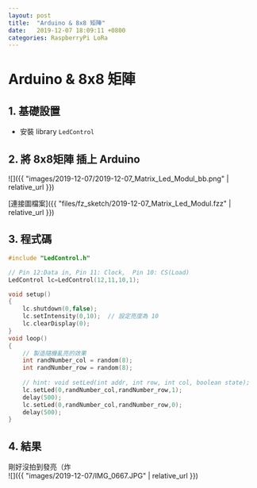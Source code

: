 ```yaml
---
layout: post
title:  "Arduino & 8x8 矩陣"
date:   2019-12-07 18:09:11 +0800
categories: RaspberryPi LoRa
---
```


# Arduino & 8x8 矩陣

## 1. 基礎設置
* 安裝 library `LedControl`

## 2. 將 8x8矩陣 插上 Arduino

![]({{ "images/2019-12-07/2019-12-07_Matrix_Led_Modul_bb.png" | relative_url }})   

[連接圖檔案]({{ "files/fz_sketch/2019-12-07_Matrix_Led_Modul.fzz" | relative_url }})   
<!--[元件位置]({{ "files/fz_part/.fzpz" | relative_url }})-->

## 3. 程式碼
```cpp
#include "LedControl.h"

// Pin 12:Data in, Pin 11: Clock,  Pin 10: CS(Load)
LedControl lc=LedControl(12,11,10,1); 

void setup()
{
    lc.shutdown(0,false);
    lc.setIntensity(0,10);  // 設定亮度為 10 
    lc.clearDisplay(0);
}
void loop()
{
    // 製造隨機亂亮的效果
    int randNumber_col = random(8);
    int randNumber_row = random(8);
    
    // hint: void setLed(int addr, int row, int col, boolean state);
    lc.setLed(0,randNumber_col,randNumber_row,1);
    delay(500);
    lc.setLed(0,randNumber_col,randNumber_row,0);
    delay(500);
}
```

## 4. 結果

剛好沒拍到發亮（炸   
![]({{ "images/2019-12-07/IMG_0667.JPG" | relative_url }})   
